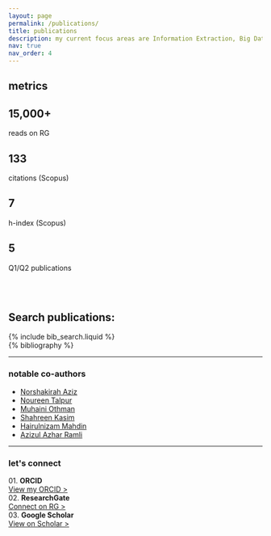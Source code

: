 ```yaml
---
layout: page
permalink: /publications/
title: publications
description: my current focus areas are Information Extraction, Big Data Analytics, Artificial Intelligence, Machine Learning, and Deep Learning. publications are by categories in reversed chronological order.
nav: true
nav_order: 4
---
```


<div class="projects">
  <h2 class="category">metrics</h2>
</div>
<div class="row mt-3">
  <div class="col-sm mt-3 mt-md-0">
    <a href="https://www.researchgate.net/profile/Mohd-Hafizul-Afifi-Abdullah" style="text-decoration:none">
      <div class="card hoverable"><div class="card-body">
        <h2 class="card-title text-lowercase">15,000+</h2>
        <p class="card-text">reads on RG</p>
      </div></div>
    </a>
  </div>
  <div class="col-sm mt-3 mt-md-0">
    <a hrefxx="" style="text-decoration:none">
      <div class="card hoverable"><div class="card-body">
        <h2 class="card-title text-lowercase">133</h2>
        <p class="card-text">citations (Scopus)</p>
      </div></div>
    </a>
  </div>
  <div class="col-sm mt-3 mt-md-0">
    <a hrefxx="" style="text-decoration:none">
      <div class="card hoverable"><div class="card-body">
        <h2 class="card-title text-lowercase">7</h2>
        <p class="card-text">h-index (Scopus)</p>
      </div></div>
    </a>
  </div>
  <div class="col-sm mt-3 mt-md-0">
    <a href="https://scholar.google.com/citations?user=mWsihrgAAAAJ&hl=en" style="text-decoration:none">
      <div class="card hoverable"><div class="card-body">
        <h2 class="card-title text-lowercase">5</h2>
        <p class="card-text">Q1/Q2 publications</p>
      </div></div>
    </a>
  </div>
</div>

<!-- _pages/publications.md -->

<br><br>

<!-- Bibsearch Feature -->
<h2 class="card-title text-lowercase">Search publications:</h2>
{% include bib_search.liquid %}

<div class="publications">
{% bibliography %}
</div>

<hr>
<h3 class="mt-4">notable co-authors</h3>
<div class="col">
    <ul>
      <li><a href="https://shakirahabaziz.wixsite.com/dr-shakirahaziz/home">Norshakirah Aziz</a></li>
      <li><a href="https://scholar.google.com/citations?user=voBMIPEAAAAJ">Noureen Talpur</a></li>
      <li><a href="https://scholar.google.com/citations?user=gbaRYo8AAAAJ">Muhaini Othman</a></li>
      <li><a href="https://scholar.google.com/citations?user=csGxD68AAAAJ">Shahreen Kasim</a></li>
      <li><a href="https://scholar.google.com/citations?user=BZLvvRoAAAAJ">Hairulnizam Mahdin</a></li>
      <li><a href="https://scholar.google.com/citations?user=aO2pjKQAAAAJ">Azizul Azhar Ramli</a></li>
    </ul>
</div>

<hr>
<h3 class="mt-4">let's connect</h3>
<div class="row mt-3">
    <div class="col-sm mt-3 mt-md-0">
        01. <b>ORCID</b><br><a href="https://orcid.org/0000-0002-1427-2571">View my ORCID ></a>
    </div>
    <div class="col-sm mt-3 mt-md-0">
        02. <b>ResearchGate</b><br><a href="https://www.researchgate.net/profile/Mohd-Hafizul-Afifi-Abdullah">Connect on RG ></a>
    </div>
    <div class="col-sm mt-3 mt-md-0">
        03. <b>Google Scholar</b><br><a href="https://scholar.google.com/citations?user=mWsihrgAAAAJ">View on Scholar ></a>
    </div>
</div>
